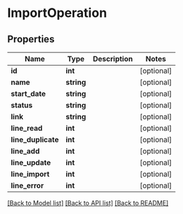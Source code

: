# ImportOperation

## Properties
Name | Type | Description | Notes
------------ | ------------- | ------------- | -------------
**id** | **int** |  | [optional] 
**name** | **string** |  | [optional] 
**start_date** | **string** |  | [optional] 
**status** | **string** |  | [optional] 
**link** | **string** |  | [optional] 
**line_read** | **int** |  | [optional] 
**line_duplicate** | **int** |  | [optional] 
**line_add** | **int** |  | [optional] 
**line_update** | **int** |  | [optional] 
**line_import** | **int** |  | [optional] 
**line_error** | **int** |  | [optional] 

[[Back to Model list]](../README.md#documentation-for-models) [[Back to API list]](../README.md#documentation-for-api-endpoints) [[Back to README]](../README.md)


